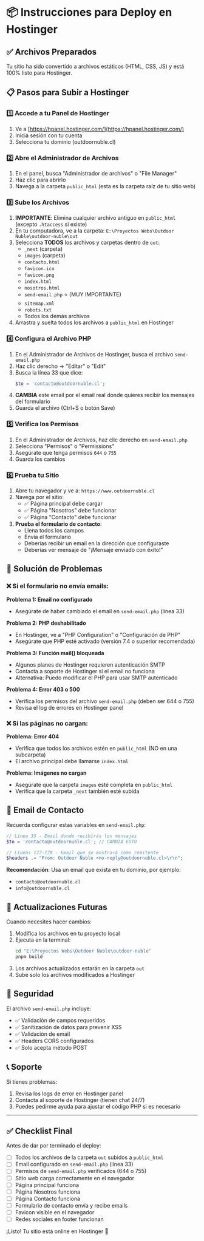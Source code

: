 # 📦 Instrucciones para Deploy en Hostinger

## ✅ Archivos Preparados
Tu sitio ha sido convertido a archivos estáticos (HTML, CSS, JS) y está 100% listo para Hostinger.

## 📋 Pasos para Subir a Hostinger

### 1️⃣ Accede a tu Panel de Hostinger
1. Ve a [https://hpanel.hostinger.com/](https://hpanel.hostinger.com/)
2. Inicia sesión con tu cuenta
3. Selecciona tu dominio (outdoornuble.cl)

### 2️⃣ Abre el Administrador de Archivos
1. En el panel, busca "Administrador de archivos" o "File Manager"
2. Haz clic para abrirlo
3. Navega a la carpeta `public_html` (esta es la carpeta raíz de tu sitio web)

### 3️⃣ Sube los Archivos
1. **IMPORTANTE**: Elimina cualquier archivo antiguo en `public_html` (excepto `.htaccess` si existe)
2. En tu computadora, ve a la carpeta: `E:\Proyectos Webs\Outdoor Ñuble\outdoor-nuble\out`
3. Selecciona **TODOS** los archivos y carpetas dentro de `out`:
   - `_next` (carpeta)
   - `images` (carpeta)
   - `contacto.html`
   - `favicon.ico`
   - `favicon.png`
   - `index.html`
   - `nosotros.html`
   - `send-email.php` ⭐ (MUY IMPORTANTE)
   - `sitemap.xml`
   - `robots.txt`
   - Todos los demás archivos
4. Arrastra y suelta todos los archivos a `public_html` en Hostinger

### 4️⃣ Configura el Archivo PHP
1. En el Administrador de Archivos de Hostinger, busca el archivo `send-email.php`
2. Haz clic derecho → "Editar" o "Edit"
3. Busca la línea 33 que dice:
   ```php
   $to = 'contacto@outdoornuble.cl';
   ```
4. **CAMBIA** este email por el email real donde quieres recibir los mensajes del formulario
5. Guarda el archivo (Ctrl+S o botón Save)

### 5️⃣ Verifica los Permisos
1. En el Administrador de Archivos, haz clic derecho en `send-email.php`
2. Selecciona "Permisos" o "Permissions"
3. Asegúrate que tenga permisos `644` o `755`
4. Guarda los cambios

### 6️⃣ Prueba tu Sitio
1. Abre tu navegador y ve a: `https://www.outdoornuble.cl`
2. Navega por el sitio:
   - ✅ Página principal debe cargar
   - ✅ Página "Nosotros" debe funcionar
   - ✅ Página "Contacto" debe funcionar
3. **Prueba el formulario de contacto**:
   - Llena todos los campos
   - Envía el formulario
   - Deberías recibir un email en la dirección que configuraste
   - Deberías ver mensaje de "¡Mensaje enviado con éxito!"

## 🔧 Solución de Problemas

### ❌ Si el formulario no envía emails:

**Problema 1: Email no configurado**
- Asegúrate de haber cambiado el email en `send-email.php` (línea 33)

**Problema 2: PHP deshabilitado**
- En Hostinger, ve a "PHP Configuration" o "Configuración de PHP"
- Asegúrate que PHP esté activado (versión 7.4 o superior recomendada)

**Problema 3: Función mail() bloqueada**
- Algunos planes de Hostinger requieren autenticación SMTP
- Contacta a soporte de Hostinger si el email no funciona
- Alternativa: Puedo modificar el PHP para usar SMTP autenticado

**Problema 4: Error 403 o 500**
- Verifica los permisos del archivo `send-email.php` (deben ser 644 o 755)
- Revisa el log de errores en Hostinger panel

### ❌ Si las páginas no cargan:

**Problema: Error 404**
- Verifica que todos los archivos estén en `public_html` (NO en una subcarpeta)
- El archivo principal debe llamarse `index.html`

**Problema: Imágenes no cargan**
- Asegúrate que la carpeta `images` esté completa en `public_html`
- Verifica que la carpeta `_next` también esté subida

## 📧 Email de Contacto

Recuerda configurar estas variables en `send-email.php`:

```php
// Línea 33 - Email donde recibirás los mensajes
$to = 'contacto@outdoornuble.cl'; // CAMBIA ESTO

// Líneas 177-178 - Email que se mostrará como remitente
$headers .= "From: Outdoor Ñuble <no-reply@outdoornuble.cl>\r\n";
```

**Recomendación**: Usa un email que exista en tu dominio, por ejemplo:
- `contacto@outdoornuble.cl`
- `info@outdoornuble.cl`

## 🚀 Actualizaciones Futuras

Cuando necesites hacer cambios:

1. Modifica los archivos en tu proyecto local
2. Ejecuta en la terminal:
   ```bash
   cd "E:\Proyectos Webs\Outdoor Ñuble\outdoor-nuble"
   pnpm build
   ```
3. Los archivos actualizados estarán en la carpeta `out`
4. Sube solo los archivos modificados a Hostinger

## 🔐 Seguridad

El archivo `send-email.php` incluye:
- ✅ Validación de campos requeridos
- ✅ Sanitización de datos para prevenir XSS
- ✅ Validación de email
- ✅ Headers CORS configurados
- ✅ Solo acepta método POST

## 📞 Soporte

Si tienes problemas:
1. Revisa los logs de error en Hostinger panel
2. Contacta al soporte de Hostinger (tienen chat 24/7)
3. Puedes pedirme ayuda para ajustar el código PHP si es necesario

---

## ✅ Checklist Final

Antes de dar por terminado el deploy:

- [ ] Todos los archivos de la carpeta `out` subidos a `public_html`
- [ ] Email configurado en `send-email.php` (línea 33)
- [ ] Permisos de `send-email.php` verificados (644 o 755)
- [ ] Sitio web carga correctamente en el navegador
- [ ] Página principal funciona
- [ ] Página Nosotros funciona
- [ ] Página Contacto funciona
- [ ] Formulario de contacto envía y recibe emails
- [ ] Favicon visible en el navegador
- [ ] Redes sociales en footer funcionan

¡Listo! Tu sitio está online en Hostinger 🎉

